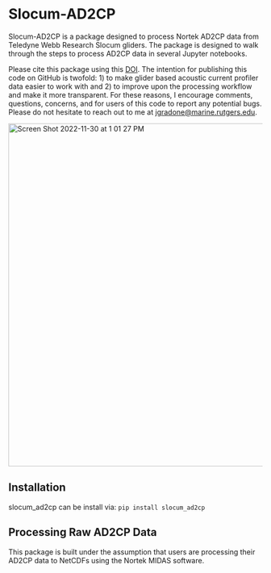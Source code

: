 # Slocum-AD2CP

Slocum-AD2CP is a package designed to process Nortek AD2CP data from Teledyne Webb Research Slocum gliders. The package is designed to walk through the steps to process AD2CP data in several Jupyter notebooks.

Please cite this package using this [DOI](https://doi.org/10.5281/zenodo.7416126). The intention for publishing this code on GitHub is twofold: 1) to make glider based acoustic current profiler data easier to work with and 2) to improve upon the processing workflow and make it more transparent. For these reasons, I encourage comments, questions, concerns, and for users of this code to report any potential bugs. Please do not hesitate to reach out to me at jgradone@marine.rutgers.edu.

<img width="680" alt="Screen Shot 2022-11-30 at 1 01 27 PM" src="https://user-images.githubusercontent.com/43152605/204873998-595184d4-4221-49bf-9134-cc85f56b9bb0.png">

Installation
----------------------
slocum_ad2cp can be install via:
`pip install slocum_ad2cp`

Processing Raw AD2CP Data
----------------------
This package is built under the assumption that users are processing their AD2CP data to NetCDFs using the Nortek MIDAS software.

